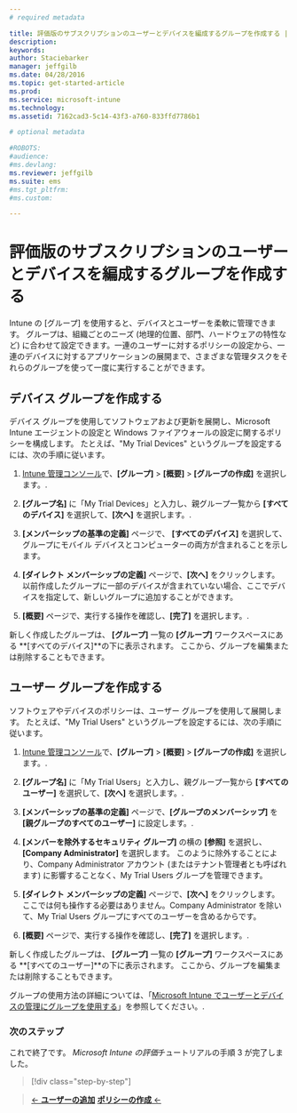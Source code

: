 ```yaml
---
# required metadata

title: 評価版のサブスクリプションのユーザーとデバイスを編成するグループを作成する | Microsoft Intune
description:
keywords:
author: Staciebarker
manager: jeffgilb
ms.date: 04/28/2016
ms.topic: get-started-article
ms.prod:
ms.service: microsoft-intune
ms.technology:
ms.assetid: 7162cad3-5c14-43f3-a760-833ffd7786b1

# optional metadata

#ROBOTS:
#audience:
#ms.devlang:
ms.reviewer: jeffgilb
ms.suite: ems
#ms.tgt_pltfrm:
#ms.custom:

---
```


# 評価版のサブスクリプションのユーザーとデバイスを編成するグループを作成する
Intune の [グループ] を使用すると、デバイスとユーザーを柔軟に管理できます。 グループは、組織ごとのニーズ (地理的位置、部門、ハードウェアの特性など) に合わせて設定できます。一連のユーザーに対するポリシーの設定から、一連のデバイスに対するアプリケーションの展開まで、さまざまな管理タスクをそれらのグループを使って一度に実行することができます。

## デバイス グループを作成する
デバイス グループを使用してソフトウェアおよび更新を展開し、Microsoft Intune エージェントの設定と Windows ファイアウォールの設定に関するポリシーを構成します。 たとえば、"My Trial Devices" というグループを設定するには、次の手順に従います。

1.  [Intune 管理コンソール](https://manage.microsoft.com/)で、**[グループ]** &gt; **[概要]** &gt; **[グループの作成]** を選択します。.

2.  **[グループ名]** に「My Trial Devices」と入力し、親グループ一覧から **[すべてのデバイス]** を選択して、**[次へ]** を選択します。.

3.  **[メンバーシップの基準の定義]** ページで、 **[すべてのデバイス]** を選択して、グループにモバイル デバイスとコンピューターの両方が含まれることを示します。

4.  **[ダイレクト メンバーシップの定義]** ページで、**[次へ]** をクリックします。 以前作成したグループに一部のデバイスが含まれていない場合、ここでデバイスを指定して、新しいグループに追加することができます。

5.  **[概要]** ページで、実行する操作を確認し、**[完了]** を選択します。.

新しく作成したグループは、 **[グループ]** 一覧の **[グループ]** ワークスペースにある **[すべてのデバイス]**の下に表示されます。 ここから、グループを編集または削除することもできます。

## ユーザー グループを作成する
ソフトウェアやデバイスのポリシーは、ユーザー グループを使用して展開します。 たとえば、"My Trial Users" というグループを設定するには、次の手順に従います。

1.  [Intune 管理コンソール](https://manage.microsoft.com/)で、**[グループ]** &gt; **[概要]** &gt; **[グループの作成]** を選択します。.

2.  **[グループ名]** に「My Trial Users」と入力し、親グループ一覧から **[すべてのユーザー]** を選択して、**[次へ]** を選択します。.

3.  **[メンバーシップの基準の定義]** ページで、**[グループのメンバーシップ]** を **[親グループのすべてのユーザー]** に設定します。.

4.  **[メンバーを除外するセキュリティ グループ]** の横の **[参照]** を選択し、**[Company Administrator]** を選択します。 このように除外することにより、Company Administrator アカウント (またはテナント管理者とも呼ばれます) に影響することなく、My Trial Users グループを管理できます。

5.  **[ダイレクト メンバーシップの定義]** ページで、**[次へ]** をクリックします。 ここでは何も操作する必要はありません。Company Administrator を除いて、My Trial Users グループにすべてのユーザーを含めるからです。

6.  **[概要]** ページで、実行する操作を確認し、**[完了]** を選択します。.

新しく作成したグループは、 **[グループ]** 一覧の **[グループ]** ワークスペースにある **[すべてのユーザー]**の下に表示されます。 ここから、グループを編集または削除することもできます。

グループの使用方法の詳細については、「[Microsoft Intune でユーザーとデバイスの管理にグループを使用する](/Intune/Deploy-Use/use-groups-to-manage-users-and-devices-with-microsoft-intune)」を参照してください。.

### 次のステップ
これで終了です。 *Microsoft Intune の評価*チュートリアルの手順 3 が完了しました。

>[!div class="step-by-step"]

>[&larr; **ユーザーの追加**](.\get-started-with-a-30-day-trial-of-microsoft-intune-step-2.md)     [**ポリシーの作成** &larr;](.\get-started-with-a-30-day-trial-of-microsoft-intune-step-4.md)  


<!--HONumber=May16_HO1-->


